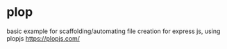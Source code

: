 # plop

basic example for scaffolding/automating file creation for express js, using plopjs https://plopjs.com/